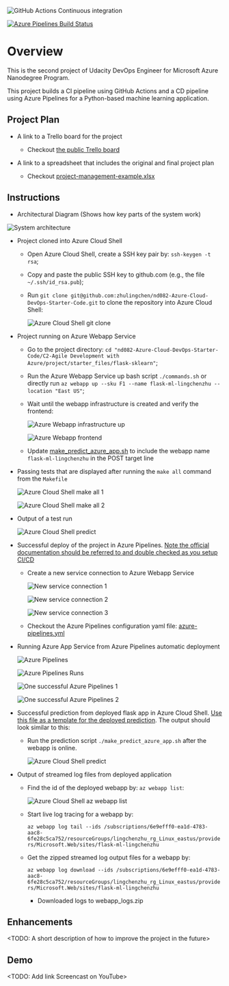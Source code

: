 ![GitHub Actions Continuous integration](https://github.com/zhulingchen/nd082-Azure-Cloud-DevOps-Starter-Code/workflows/Continuous%20integration/badge.svg)

[![Azure Pipelines Build Status](https://dev.azure.com/lingchenzhu/flask-ml-webapp/_apis/build/status/zhulingchen.nd082-Azure-Cloud-DevOps-Starter-Code?branchName=master)](https://dev.azure.com/lingchenzhu/flask-ml-webapp/_build/latest?definitionId=1&branchName=master)

# Overview

This is the second project of Udacity DevOps Engineer for Microsoft Azure Nanodegree Program.

This project builds a CI pipeline using GitHub Actions and a CD pipeline using Azure Pipelines for a Python-based machine learning application.

## Project Plan

* A link to a Trello board for the project

    * Checkout [the public Trello board](https://trello.com/b/ohN9CV9O/flash-ml-services)


* A link to a spreadsheet that includes the original and final project plan

    * Checkout [project-management-example.xlsx](../project-management-example.xlsx)

## Instructions

* Architectural Diagram (Shows how key parts of the system work)

![System architecture](../screenshots/system_architecture.png)

* Project cloned into Azure Cloud Shell

    * Open Azure Cloud Shell, create a SSH key pair by: `ssh-keygen -t rsa`;

    * Copy and paste the public SSH key to github.com (e.g., the file `~/.ssh/id_rsa.pub`);

    * Run `git clone git@github.com:zhulingchen/nd082-Azure-Cloud-DevOps-Starter-Code.git` to clone the repository into Azure Cloud Shell:

        ![Azure Cloud Shell git clone](../screenshots/azure_cloud_git_clone.png)

* Project running on Azure Webapp Service

    * Go to the project directory: `cd "nd082-Azure-Cloud-DevOps-Starter-Code/C2-Agile Development with Azure/project/starter_files/flask-sklearn"`;

    * Run the Azure Webapp Service up bash script `./commands.sh` or directly run `az webapp up --sku F1 --name flask-ml-lingchenzhu --location "East US"`;

    * Wait until the webapp infrastructure is created and verify the frontend:

        ![Azure Webapp infrastructure up](../screenshots/azure_cloud_az_webapp_up.png)

        ![Azure Webapp frontend](../screenshots/azure_webapp.png)

    * Update [make_predict_azure_app.sh](make_predict_azure_app.sh) to include the webapp name `flask-ml-lingchenzhu` in the POST target line

* Passing tests that are displayed after running the `make all` command from the `Makefile`

    ![Azure Cloud Shell make all 1](../screenshots/azure_cloud_make_all_1.png)

    ![Azure Cloud Shell make all 2](../screenshots/azure_cloud_make_all_2.png)

* Output of a test run

    ![Azure Cloud Shell predict](../screenshots/azure_cloud_make_predict_azure_app.png)

* Successful deploy of the project in Azure Pipelines.  [Note the official documentation should be referred to and double checked as you setup CI/CD](https://docs.microsoft.com/en-us/azure/devops/pipelines/ecosystems/python-webapp?view=azure-devops)

    * Create a new service connection to Azure Webapp Service

        ![New service connection 1](../screenshots/new_service_connection_1.png)

        ![New service connection 2](../screenshots/new_service_connection_2.png)

        ![New service connection 3](../screenshots/new_service_connection_3.png)

    * Checkout the Azure Pipelines configuration yaml file: [azure-pipelines.yml](../../../../azure-pipelines.yml)

* Running Azure App Service from Azure Pipelines automatic deployment

    ![Azure Pipelines](../screenshots/azure_pipelines.png)

    ![Azure Pipelines Runs](../screenshots/azure_pipelines_runs.png)

    ![One successful Azure Pipelines 1](../screenshots/successful_azure_pipelines_run_1.png)

    ![One successful Azure Pipelines 2](../screenshots/successful_azure_pipelines_run_2.png)

* Successful prediction from deployed flask app in Azure Cloud Shell.  [Use this file as a template for the deployed prediction](https://github.com/udacity/nd082-Azure-Cloud-DevOps-Starter-Code/blob/master/C2-AgileDevelopmentwithAzure/project/starter_files/flask-sklearn/make_predict_azure_app.sh).
The output should look similar to this:

    * Run the prediction script `./make_predict_azure_app.sh` after the webapp is online.

        ![Azure Cloud Shell predict](../screenshots/azure_cloud_make_predict_azure_app.png)

* Output of streamed log files from deployed application

    * Find the id of the deployed webapp by: `az webapp list`:

        ![Azure Cloud Shell az webapp list](../screenshots/azure_cloud_az_webapp_list.png)

    * Start live log tracing for a webapp by:

        `az webapp log tail --ids /subscriptions/6e9efff0-ea1d-4783-aac8-6fe28c5ca752/resourceGroups/lingchenzhu_rg_Linux_eastus/providers/Microsoft.Web/sites/flask-ml-lingchenzhu`

    * Get the zipped streamed log output files for a webapp by:
        
        `az webapp log download --ids /subscriptions/6e9efff0-ea1d-4783-aac8-6fe28c5ca752/resourceGroups/lingchenzhu_rg_Linux_eastus/providers/Microsoft.Web/sites/flask-ml-lingchenzhu`

        * Downloaded logs to webapp_logs.zip


## Enhancements

<TODO: A short description of how to improve the project in the future>

## Demo 

<TODO: Add link Screencast on YouTube>


